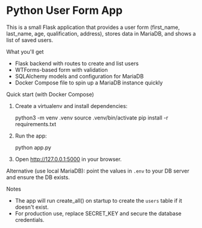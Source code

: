 # Python User Form App

This is a small Flask application that provides a user form (first_name, last_name, age, qualification, address), stores data in MariaDB, and shows a list of saved users.

What you'll get
- Flask backend with routes to create and list users
- WTForms-based form with validation
- SQLAlchemy models and configuration for MariaDB
- Docker Compose file to spin up a MariaDB instance quickly

Quick start (with Docker Compose)

1. Create a virtualenv and install dependencies:

   python3 -m venv .venv
   source .venv/bin/activate
   pip install -r requirements.txt

2. Run the app:

   python app.py

3. Open http://127.0.0.1:5000 in your browser.

Alternative (use local MariaDB): point the values in `.env` to your DB server and ensure the DB exists.

Notes
- The app will run create_all() on startup to create the `users` table if it doesn't exist.
- For production use, replace SECRET_KEY and secure the database credentials.
